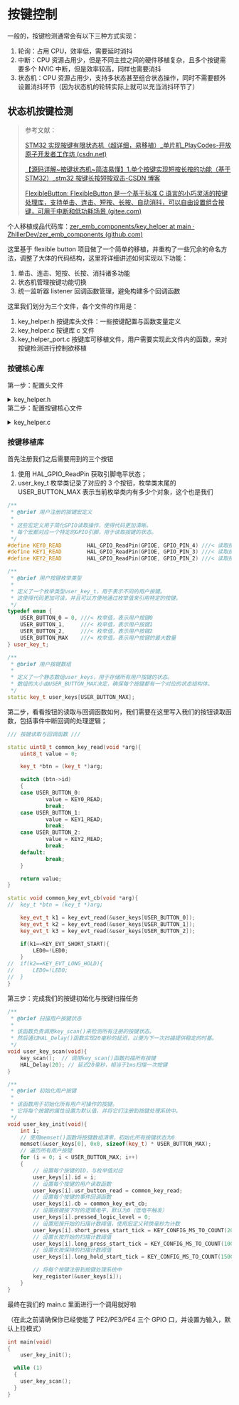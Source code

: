 # 按键控制

一般的，按键检测通常会有以下三种方式实现：

1. 轮询：占用 CPU，效率低，需要延时消抖
2. 中断：CPU 资源占用少，但是不同主控之间的硬件移植复杂，且多个按键需要多个 NVIC 中断，但是效率较高，同样也需要消抖
3. 状态机：CPU 资源占用少，支持多状态甚至组合状态操作，同时不需要额外设置消抖环节（因为状态机的轮转实际上就可以充当消抖环节了）

## 状态机按键检测

> 参考文献：
>
> [STM32 实现按键有限状态机（超详细，易移植）\_单片机\_PlayCodes-开放原子开发者工作坊 (csdn.net)](https://openatomworkshop.csdn.net/664ee3efb12a9d168eb70cd2.html?dp_token=eyJ0eXAiOiJKV1QiLCJhbGciOiJIUzI1NiJ9.eyJpZCI6NjkyMzMzLCJleHAiOjE3MjY3MjM1NTEsImlhdCI6MTcyNjExODc1MSwidXNlcm5hbWUiOiJkZWxldGVfeW91In0.VGM6EPGF3emXjGasx15HYGLZ2_oO23mlY7UbSOj051I&spm=1001.2101.3001.6661.1&utm_medium=distribute.pc_relevant_t0.none-task-blog-2%7Edefault%7Ebaidujs_utm_term%7Eactivity-1-119787933-blog-132571731.235%5Ev43%5Epc_blog_bottom_relevance_base3&depth_1-utm_source=distribute.pc_relevant_t0.none-task-blog-2%7Edefault%7Ebaidujs_utm_term%7Eactivity-1-119787933-blog-132571731.235%5Ev43%5Epc_blog_bottom_relevance_base3&utm_relevant_index=1)
>
> [【源码详解~按键状态机~简洁易懂】1.单个按键实现短按长按的功能（基于 STM32）\_stm32 按键长按短按双击-CSDN 博客](https://blog.csdn.net/qq_44078824/article/details/123753825)
>
> [FlexibleButton: FlexibleButton 是一个基于标准 C 语言的小巧灵活的按键处理库，支持单击、连击、短按、长按、自动消抖，可以自由设置组合按键，可用于中断和低功耗场景 (gitee.com)](https://gitee.com/RT-Thread-Mirror/FlexibleButton)

个人移植成品代码库：[zer_emb_components/key_helper at main · ZhillerDev/zer_emb_components (github.com)](https://github.com/ZhillerDev/zer_emb_components/tree/main/key_helper)

这里基于 flexible button 项目做了一个简单的移植，并重构了一些冗余的命名方法，调整了大体的代码结构，这里将详细讲述如何实现以下功能：

1. 单击、连击、短按、长按、消抖诸多功能
2. 状态机管理按键功能切换
3. 统一监听器 listener 回调函数管理，避免构建多个回调函数

这里我们划分为三个文件，各个文件的作用是：

1. key_helper.h 按键库头文件：一些按键配置与函数变量定义
2. key_helper.c 按键库 c 文件
3. key_helper_port.c 按键库可移植文件，用户需要实现此文件内的函数，来对按键检测进行控制欲移植

### 按键核心库

第一步：配置头文件

<details class="lake-collapse"><summary id="ua152be03"><span class="ne-text">key_helper.h</span></summary><h3 id="if05P"><span class="ne-text">主配置项</span></h3><p id="u518c3cba" class="ne-p"><span class="ne-text">为避免再创建一个配置头文件的麻烦，这里直接把配置项写在可核心库头文件里面；</span></p><p id="u2cdaf296" class="ne-p"><code class="ne-code"><span class="ne-text">KEY_CONFIG_MS_TO_COUNT(ms) (ms/20)</span></code><span class="ne-text"> 指的是将输入的毫秒值转换为计数值，可能你不太理解，我这边给你说一下他的工作原理吧：</span></p><ol class="ne-ol"><li id="u56145f6b" data-lake-index-type="0"><span class="ne-text">因为该按键检测框架使用的是查询模式，也就是说需要在主循环内每20ms扫描一下按键，判断是否有新的按键触发了，并且执行相对应的事件</span></li><li id="u86986392" data-lake-index-type="0"><span class="ne-text">那么每次调用一次按键扫描，都会令按键结构体key_t内的scan_cnt++，所以说我们需要使用这个宏，把ms转换为计数值，这样才可以让代码正常运行</span></li></ol><pre data-language="cpp" id="duk3P" class="ne-codeblock language-cpp"><code>#include &quot;stdint.h&quot;
#include &quot;stdlib.h&quot;
#include &quot;stdio.h&quot;
#include &quot;string.h&quot;

/// 按键配置 ///

#define KEY_CONFIG_MS_TO_COUNT(ms) (ms/20) // 将毫秒值转换为计算的数值

#define KEY_CONFIG_MAX_BTNS 32 // 最大可追踪的按钮数量不可以超过 32 个

#define KEY_CONFIG_MAX_MULTIPLE_CLICKS_INTERVAL (KEY_CONFIG_MS_TO_COUNT(200))// 多次点击的时间间隔，ms 单位</code></pre><p id="ubcf5fdb9" class="ne-p"><br></p><h3 id="IKWPy"><span class="ne-text">按键事件枚举</span></h3><p id="ua8884eef" class="ne-p"><span class="ne-text">众所周知，一个完整的状态机会包括：状态、事件、条件，三大部分；</span></p><p id="u006d6c07" class="ne-p"><code class="ne-code"><span class="ne-text">key_evt_t</span></code><span class="ne-text"> 枚举类定义了所有可以被触发的按键事件，那么一般情况开发中只会使用到以下几种状态：</span></p><ol class="ne-ol"><li id="u681e9147" data-lake-index-type="0"><span class="ne-text">KEY_EVT_DOUBLE_CLICK：双击事件</span></li><li id="uab295e00" data-lake-index-type="0"><span class="ne-text">KEY_EVT_SHORT_START：单击事件（这里实际上是检测按键开始按下后的一个短延迟时间，一般直接使用此状态来表示单击事件）</span></li><li id="u5d2c8412" data-lake-index-type="0"><span class="ne-text">KEY_EVT_LONG_START：长按事件</span></li><li id="u983ee809" data-lake-index-type="0"><span class="ne-text">KEY_EVT_LONG_HOLD：持续按住不撒手事件</span></li></ol><div class="ne-quote"><p id="uaf35d088" class="ne-p"><span class="ne-text">一般不会使用诸如 KEY_EVT_LONG_UP 这样的按键弹起检测事件，因为我们总是会需要用户点击后立刻触发反应，而不是用户撒手后才触发回调函数</span></p></div><pre data-language="cpp" id="CXe1W" class="ne-codeblock language-cpp"><code>// 这个宏定义是为了确保在整个项目中 NULL 具有一致的定义。
// 如果 NULL 还没有被定义，那么这里将其定义为 0。
#ifndef NULL
#define NULL 0
#endif

// 定义了一个函数指针类型 key*resp_cb，该类型的函数接受一个 void 指针作为参数，并且没有返回值。
// 这个类型通常用于回调函数，允许用户定义一个函数来响应特定的事件。
typedef void (\_key_resp_cb)(void*);

// 定义了一个枚举类型 key*evt_t，用于表示不同的按键事件。
// 每个枚举值代表一个特定的按键动作或状态，这些状态可以被用来触发相应的事件处理函数。
typedef enum {
KEY_EVT_DOWN = 0, // 按键被按下的事件
KEY_EVT_CLICK, // 按键单击事件，通常在按键被快速按下然后释放时触发
KEY_EVT_DOUBLE_CLICK, // 按键双击事件，通常在用户快速连续点击两次时触发
KEY_EVT_REPEAT_CLICK, // 按键重复点击事件，当用户持续快速点击同一个按键时触发
KEY_EVT_SHORT_START, // 短按开始事件，当按键按下达到预设的短按时长阈值时触发
KEY_EVT_SHORT_UP, // 短按释放事件，当短按结束后按键被释放时触发
KEY_EVT_LONG_START, // 长按开始事件，当按键按下达到预设的长按时长阈值时触发
KEY_EVT_LONG_UP, // 长按释放事件，当长按结束后按键被释放时触发
KEY_EVT_LONG_HOLD, // 长按保持事件，当按键持续被按下超过长按开始事件后一段时间时触发
KEY_EVT_LONG_HOLD_UP, // 长按保持释放事件，当长按按键被释放时触发
KEY_EVT_MAX, // 按键事件的最大值，用于迭代或数组大小定义
KEY_EVT_NONE, // 无按键事件，用于初始化或表示按键没有事件发生
} key_evt_t;</code></pre><p id="u8f082785" class="ne-p"><br></p><h3 id="ncSdB"><span class="ne-text">按键结构体</span></h3><div class="ne-quote"><p id="u3e9f08bc" class="ne-p"><span class="ne-text">很关键，所有的按键都从这里被初始化</span></p><p id="ua68761df" class="ne-p"><span class="ne-text">只要你细心看懂下面的所有解释，你基本就能理解 70%的按键库内容了</span></p></div><p id="u2ddde373" class="ne-p"><span class="ne-text">下面将针对该按键结构体的定义分析几个重难关键点：</span></p><ol class="ne-ol"><li id="u8337f6b3" data-lake-index-type="0"><code class="ne-code"><span class="ne-text">struct \_key_t* next;</span></code><span class="ne-text"> 将按键定义为一个链表，通过遍历该按键链表，实现至高 32 个按键的状态检测；</span></li><li id="u8f6460ae" data-lake-index-type="0"><code class="ne-code"><span class="ne-text">uint8_t (*usr_button_read)(void *)</span></code><span class="ne-text"> 获取按键电平状态的函数，因为每个 MCU 的架构不一样，提供的代码库函数也不一样，但是我们需要在该函数内统一返回指定 GPIO 口的电平状态（比如 STM32 HAL 库就使用 HAL*GPIO_ReadPin 读取引脚电平状态）</span></li><li id="uf8dd8e47" data-lake-index-type="0"><code class="ne-code"><span class="ne-text">key_resp_cb cb</span></code><span class="ne-text"> 当按键事件变化的时候就会调用这个函数</span></li><li id="u87eb9e91" data-lake-index-type="0"><code class="ne-code"><span class="ne-text">scan_cnt</span></code><span class="ne-text"> 扫描计数器，每次调用一次按键扫描函数时，就会令其自增 1，表示一次扫描</span></li><li id="u0063aa49" data-lake-index-type="0"><code class="ne-code"><span class="ne-text">click_cnt</span></code><span class="ne-text"> 点按计数器，默认为 0，如果变成了 1 及以上，就表示这是连点！！！</span></li><li id="u31e1b4f7" data-lake-index-type="0"><code class="ne-code"><span class="ne-text">max_multiple_clicks_interval</span></code><span class="ne-text"> 连点的触发间隔时间</span></li><li id="ud9a274bf" data-lake-index-type="0"><code class="ne-code"><span class="ne-text">pressed_logic_level</span></code><span class="ne-text"> 该按键按下状态的电平是什么？（假设你的单片机按键是默认上拉的，低电平触发，那么这里就写 0，因为按下状态的电平是低电平！！！）</span></li></ol><pre data-language="cpp" id="j40LC" class="ne-codeblock language-cpp"><code>// 定义了一个结构体类型\_key_t，用于表示按键的状态和行为。
typedef struct \_key_t
{
// 指向下一个按键结构体的指针，用于构建按键链表。
struct \_key_t* next;

    // 用户定义的函数指针，用于读取按键的状态（按下或未按下）。
    uint8_t  (*usr_button_read)(void *);

    // 按键事件回调函数，当按键状态发生变化时调用。
    key_resp_cb  cb;

    // 扫描计数器，用于去抖动和检测按键事件。
    uint16_t scan_cnt;

    // 点击计数器，用于检测多次点击事件。
    uint16_t click_cnt;

    // 多次点击事件的最大间隔时间（毫秒）。
    uint16_t max_multiple_clicks_interval;

    // 去抖动计数器，用于消除按键的抖动。
    uint16_t debounce_tick;

    // 短按开始的阈值（毫秒），按键按下达到这个时间后视为短按开始。
    uint16_t short_press_start_tick;

    // 长按开始的阈值（毫秒），按键按下达到这个时间后视为长按开始。
    uint16_t long_press_start_tick;

    // 长按保持的阈值（毫秒），按键持续按下达到这个时间后视为长按保持。
    uint16_t long_hold_start_tick;

    // 按键的唯一标识符。
    uint8_t id;

    // 表示按键按下时的逻辑电平，0或1。
    uint8_t pressed_logic_level : 1;

    // 当前的按键事件类型，如单击、双击等。
    uint8_t event               : 4;

    // 当前的按键状态，如默认、按下、长按等。
    uint8_t status              : 3;

} key_t;</code></pre><p id="u68724e22" class="ne-p"><br></p><p id="u3d82f0c4" class="ne-p"><span class="ne-text">这里还定义了一个叫做 </span><code class="ne-code"><span class="ne-text">EVENT_SET_AND_EXEC_CB</span></code><span class="ne-text"> 的宏函数，他接受一个 btn 指针和一个 evt 事件；它对应的作用是：</span></p><ol class="ne-ol"><li id="uce5e7752" data-lake-index-type="0"><span class="ne-text">他被调用的地方是：按键一轮扫描后，针对扫描结果进行处理</span></li><li id="ue5c24d0f" data-lake-index-type="0"><span class="ne-text">当调用此函数时，表示该按键对象的事件类型已经被更新，此时立即触发按键事件更新回调函数 cb，来处理事件变更的相关业务代码</span></li></ol><pre data-language="cpp" id="WPOTn" class="ne-codeblock language-cpp"><code>#define EVENT_SET_AND_EXEC_CB(btn, evt) \
 do \
 { \
 btn-&gt;event = evt; \
 if(btn-&gt;cb) \
 btn-&gt;cb((key_t\*)btn); \
 } while(0)</code></pre><p id="u35f93baa" class="ne-p"><br></p><h3 id="mPN7U"><span class="ne-text">函数声明</span></h3><p id="u5143d00a" class="ne-p"><span class="ne-text">声明之后要调用的函数，并且声明两个 main.c 内调用的函数</span></p><pre data-language="cpp" id="CXYOf" class="ne-codeblock language-cpp"><code>#ifdef \_\_cplusplus
extern &quot;C&quot; {
#endif

// 按键注册于事件挂载相关
int32*t key_register(key_t \_button);
key_evt_t key_evt_read(key_t* button);
uint8_t key_scan(void);

// main.c 内调用的初始化与 loop 循环函数
void user_key_init(void);
void user_key_scan(void);

#ifdef \_\_cplusplus
}
#endif </code></pre></details>
第二步：配置按键核心文件

<details class="lake-collapse"><summary id="uf86f2cad"><span class="ne-text">key_helper.c</span></summary><h3 id="XSwFf"><span class="ne-text">预定义</span></h3><p id="u12ed833e" class="ne-p"><span class="ne-text">这里定义了后续会使用到的所有变量啥的；</span></p><p id="u402fd92f" class="ne-p"><span class="ne-text">我们可以注意到</span><code class="ne-code"><span class="ne-text">g_logic_level</span></code><span class="ne-text">是存储按键逻辑电平状态的，并且该变量类型为uint32_t，也就是说他只有32位，只能最高记录32个按钮的状态（肯定够了，上帝都用不了这么多按钮）</span></p><p id="ua936128e" class="ne-p"><span class="ne-text">同理，</span><code class="ne-code"><span class="ne-text">g_btn_status_reg</span></code><span class="ne-text">存储按钮的状态，同样也是32bit的</span></p><pre data-language="cpp" id="x8cxw" class="ne-codeblock language-cpp"><code>/**
 * BTN_IS_PRESSED
 * 
 * 宏定义，用于检查指定按钮是否被按下。
 * 通过位运算检查全局状态寄存器中相应位的状态。
 * 
 * 参数：
 * i - 按钮索引
 * 
 * 返回值：
 * 1 - 表示按钮被按下
 * 0 - 表示按钮没有被按下
*/
#define BTN_IS_PRESSED(i) (g_btn_status_reg &amp; (1 &lt;&lt; i))

/\*\*

- 枚举类型 KEY_STATUS，用于表示按键的不同状态。
  \*/
  enum KEY_STATUS
  {
  KEY_STATUS_DEFAULT = 0, // 默认状态，按键未被按下
  KEY_STATUS_DOWN = 1, // 按键被按下的状态
  KEY_STATUS_MULTIPLE_CLICK = 2 // 多次点击状态，用于处理连续点击事件
  };

/\*\*

- 定义按键类型为无符号 32 位整数。
- 用于存储按键的状态和逻辑电平。
  \*/
  typedef uint32_t btn_type_t;

/\*\*

- 定义一个指向\_key_t 结构体的静态指针，用于指向按键链表的头部。
- 这个链表用于管理所有的按键。
  */
  static key_t *btn_head = NULL;

/\*\*

- 定义一个 btn_type_t 类型的全局变量，用于存储按键的逻辑电平。
- 每个按键的逻辑电平存储在一位中，这样可以支持多个按键。
  \*/
  btn_type_t g_logic_level = (btn_type_t)0;

/\*\*

- 定义一个 btn_type_t 类型的全局变量，用于存储按键的当前状态。
- 每个按键的状态存储在一位中，这样可以支持多个按键。
  \*/
  btn_type_t g_btn_status_reg = (btn_type_t)0;

/\*\*

- 定义一个静态的无符号 8 位整数，用于记录注册的按键数量。
- 这个变量用于跟踪系统中按键的数量，以确保不超过最大按键数量。
  \*/
  static uint8_t button_cnt = 0;</code></pre><p id="u920dced6" class="ne-p"><br></p><h3 id="KXHKd"><span class="ne-text">按键注册</span></h3><p id="ua38ba754" class="ne-p"><span class="ne-text">注册一个按键主要分为以下几个步骤：</span></p><ol class="ne-ol"><li id="ufe02125d" data-lake-index-type="0"><span class="ne-text">判断注册的按钮数量是否超出了最大值</span></li><li id="u17ec5eb4" data-lake-index-type="0"><span class="ne-text">将按钮注册到链表头部</span></li><li id="u0166a229" data-lake-index-type="0"><span class="ne-text">初始化按钮的状态</span></li><li id="u1e6f1aa3" data-lake-index-type="0"><span class="ne-text">更新 g_logic_level 变量内指定位的按键电平</span></li><li id="ufcf798aa" data-lake-index-type="0"><span class="ne-text">自增 button_cnt，表示注册了新的按钮</span></li></ol><pre data-language="cpp" id="VOi4x" class="ne-codeblock language-cpp"><code>/\*\*
- @brief 注册一个用户按键
-
- 该函数用于将用户定义的按键添加到按键管理系统中。
- 它将按键实例添加到一个链表中，并设置按键的初始状态。
-
- @param button: 指向按键结构体实例的指针
- @return 返回已注册的按键数量，或者在出错时返回 -1
  */
  int32_t key_register(key_t *button)
  {
  key_t \*curr = btn_head;

      // 检查传入的按钮指针是否为空，或者是否超出了最大按键数量
      if (!button || (button_cnt &gt;= sizeof(btn_type_t) * 8))
      {
          return -1;
      }

      // 遍历链表，检查是否已经注册了相同的按钮实例
      while (curr)
      {
          if (curr == button)
          {
              return -1;  // 如果按钮已经存在，则返回错误
          }
          curr = curr-&gt;next;
      }

      // 将新按钮添加到链表的头部
      button-&gt;next = btn_head;
      // 设置按钮的初始状态
      button-&gt;status = KEY_STATUS_DEFAULT;
      button-&gt;event = KEY_EVT_NONE;
      button-&gt;scan_cnt = 0;
      button-&gt;click_cnt = 0;
      // 设置最大多次点击间隔
      button-&gt;max_multiple_clicks_interval = KEY_CONFIG_MAX_MULTIPLE_CLICKS_INTERVAL;
      btn_head = button;

      // 更新逻辑电平寄存器，将新注册的按钮的逻辑电平设置到适当的位
      g_logic_level |= (button-&gt;pressed_logic_level &lt;&lt; button_cnt);
      // 增加已注册按键的数量
      button_cnt ++;

      // 返回当前注册的按键数量
      return button_cnt;

  }</code></pre><p id="u30137c5b" class="ne-p"><br></p><h3 id="pO0fz"><span class="ne-text">按键读取</span></h3><p id="u6e2d691c" class="ne-p"><span class="ne-text">这一块非常类似于 Linux 的 select 操作；</span></p><ol class="ne-ol"><li id="u5cec58c0" data-lake-index-type="0"><span class="ne-text">首先创建 32bit 的变量 raw_data，均初始化为 0</span></li><li id="uf3b97f60" data-lake-index-type="0"><span class="ne-text">从链表头部开始遍历所有按键，调用按键对象的 usr_button_read 函数来获取当前按键的电平状态，并吧电平状态写入 raw_data 对应位上</span></li><li id="u716aa630" data-lake-index-type="0"><span class="ne-text">最后对 raw_data 取反后和 g_logic_level 异或，该过程的目的是让状态不一致的标志位发生改变，状态一致的标志位就直接保持不变就好</span></li></ol><pre data-language="cpp" id="lRExG" class="ne-codeblock language-cpp"><code>/\*\*

- @brief 读取所有注册按键的状态
-
- 该函数遍历所有已注册的按键，调用每个按键的用户定义读取函数，
- 并将读取到的状态存储在全局状态寄存器中。
  _/
  static void key_read(void)
  {
  uint8_t i;
  key_t_ target;

      // 初始化一个变量来存储所有按键的原始数据，开始时所有位都为0。
      btn_type_t raw_data = 0;

      // 从链表的头部开始遍历所有注册的按键。
      for (target = btn_head, i = button_cnt - 1;
          (target != NULL) &amp;&amp; (target-&gt;usr_button_read != NULL);
          target = target-&gt;next, i--)
      {
          // 调用每个按键的读取函数，并将结果左移相应的位数后，
          // 通过按位或操作合并到raw_data中。
          // 这样保证了先注册的按键其值位于raw_data的低位。
          raw_data = raw_data | ((target-&gt;usr_button_read)(target) &lt;&lt; i);
      }

      // 更新全局按钮状态寄存器g_btn_status_reg。
      // 取反raw_data是因为我们通常认为0表示按下，1表示未按。
      // 然后与g_logic_level进行异或操作，得到最终的按键状态。
      g_btn_status_reg = (~raw_data) ^ g_logic_level;

  }</code></pre><p id="u0c0b1711" class="ne-p"><br></p><h3 id="ERLRl"><span class="ne-text">按键扫描处理</span></h3><p id="ua1430604" class="ne-p"><span class="ne-text">首先看这两个基本的代码，分别是读取当前按键的事件，另一个是按键扫描函数；</span></p><p id="u3b04a068" class="ne-p"><span class="ne-text">key_scan 按键扫描函数又包含了两个子函数</span></p><ol class="ne-ol"><li id="ud299ff7c" data-lake-index-type="0"><span class="ne-text">key_read() 即读取按键状态，并把按键状态记录到变量 g_btn_status_reg 对应位上</span></li><li id="ubeb897a7" data-lake-index-type="0"><span class="ne-text">key_process() 按键处理函数，根据按键当前数值判断他应该跳转到那种事件上，并执行对应的事件回调函数</span></li></ol><pre data-language="cpp" id="AX3eq" class="ne-codeblock language-cpp"><code>key_evt_t key_evt_read(key_t\* button)
  {
  return (key_evt_t)(button-&gt;event);
  }

uint8_t key_scan(void)
{
key_read();
return key_process();
}</code></pre><p id="u870b8652" class="ne-p"><span class="ne-text">按键扫描处理函数，这里用到了全篇最关键的状态机</span></p><p id="u7cdbb922" class="ne-p"><span class="ne-text">使用状态机的流程如下</span></p><ol class="ne-ol"><li id="u555688ef" data-lake-index-type="0"><span class="ne-text">判断当前按钮状态，它是按下 DOWN 还是空闲 DEFAULT，还是处于连点状态 RELEASE（KEY_STATUS_MULTIPLE_CLICK）</span></li><li id="u47203fa1" data-lake-index-type="0"><span class="ne-text">根据当前条件判断按钮触发时长，从而切换到对应的按钮事件</span></li><li id="u4c53c64e" data-lake-index-type="0"><span class="ne-text">更新对应按钮的按钮事件，然后立即调用事件监听回调函数处理掉该事件</span></li></ol><pre data-language="cpp" id="zMM99" class="ne-codeblock language-cpp"><code>/\*\*

- @brief 处理所有注册按键的状态变化
-
- 该函数遍历所有已注册的按键，根据每个按键的当前状态和扫描计数器，
- 来更新按键的状态，并在适当的时候触发事件。
-
- @return 返回当前活跃（状态非默认）的按键数量
  _/
  static uint8_t key_process(void)
  {
  uint8_t i;
  uint8_t active_btn_cnt = 0; // 用于计数当前活跃的按键数量
  key_t_ target;

      // 遍历所有注册的按键
      for (target = btn_head, i = button_cnt - 1; target != NULL; target = target-&gt;next, i--)
      {
          // 如果按键状态不是默认状态，则增加扫描计数器
          if (target-&gt;status &gt; KEY_STATUS_DEFAULT)
          {
              target-&gt;scan_cnt++;
              // 检查扫描计数器是否溢出，如果是，则重置为长按开始的计数值
              if (target-&gt;scan_cnt &gt;= ((1 &lt;&lt; (sizeof(target-&gt;scan_cnt) * 8)) - 1))
              {
                  target-&gt;scan_cnt = target-&gt;long_hold_start_tick;
              }
          }

          // 根据按键的当前状态执行不同的操作
          switch (target-&gt;status)
          {
          case KEY_STATUS_DEFAULT: // 默认状态，按键未被按下
              // 如果检测到按键被按下，则重置扫描和点击计数器，设置状态为按下
              if (BTN_IS_PRESSED(i))
              {
                  target-&gt;scan_cnt = 0;
                  target-&gt;click_cnt = 0;
                  EVENT_SET_AND_EXEC_CB(target, KEY_STATUS_DOWN);
                  target-&gt;status = KEY_STATUS_DOWN;
              }
              else
              {
                  target-&gt;event = KEY_EVT_NONE;
              }
              break;

          case KEY_STATUS_DOWN: // 按键被按下状态
              // 如果按键仍然被按下
              if (BTN_IS_PRESSED(i))
              {
                  // 处理多次点击事件
                  if (target-&gt;click_cnt &gt; 0)
                  {
                      if (target-&gt;scan_cnt &gt; target-&gt;max_multiple_clicks_interval)
                      {
                          EVENT_SET_AND_EXEC_CB(target, target-&gt;click_cnt &lt; KEY_EVT_REPEAT_CLICK ? target-&gt;click_cnt : KEY_EVT_REPEAT_CLICK);
                          target-&gt;status = KEY_STATUS_DOWN;
                          target-&gt;scan_cnt = 0;
                          target-&gt;click_cnt = 0;
                      }
                  }
                  // 处理长按事件
                  else if (target-&gt;scan_cnt &gt;= target-&gt;long_hold_start_tick)
                  {
                      if (target-&gt;event != KEY_EVT_LONG_HOLD)
                      {
                          EVENT_SET_AND_EXEC_CB(target, KEY_EVT_LONG_HOLD);
                      }
                  }
                  // 处理长按开始事件
                  else if (target-&gt;scan_cnt &gt;= target-&gt;long_press_start_tick)
                  {
                      if (target-&gt;event != KEY_EVT_LONG_START)
                      {
                          EVENT_SET_AND_EXEC_CB(target, KEY_EVT_LONG_START);
                      }
                  }
                  // 处理短按开始事件
                  else if (target-&gt;scan_cnt &gt;= target-&gt;short_press_start_tick)
                  {
                      if (target-&gt;event != KEY_EVT_SHORT_START)
                      {
                          EVENT_SET_AND_EXEC_CB(target, KEY_EVT_SHORT_START);
                      }
                  }
              }
              // 如果按键被释放
              else
              {
                  // 根据扫描计数器的值触发不同的释放事件，并重置状态
                  if (target-&gt;scan_cnt &gt;= target-&gt;long_hold_start_tick)
                  {
                      EVENT_SET_AND_EXEC_CB(target, KEY_EVT_LONG_HOLD_UP);
                      target-&gt;status = KEY_STATUS_DEFAULT;
                  }
                  else if (target-&gt;scan_cnt &gt;= target-&gt;long_press_start_tick)
                  {
                      EVENT_SET_AND_EXEC_CB(target, KEY_EVT_LONG_UP);
                      target-&gt;status = KEY_STATUS_DEFAULT;
                  }
                  else if (target-&gt;scan_cnt &gt;= target-&gt;short_press_start_tick)
                  {
                      EVENT_SET_AND_EXEC_CB(target, KEY_EVT_SHORT_UP);
                      target-&gt;status = KEY_STATUS_DEFAULT;
                  }
                  else
                  {
                      target-&gt;status = KEY_STATUS_MULTIPLE_CLICK;
                      target-&gt;click_cnt++;
                  }
              }
              break;

          case KEY_STATUS_MULTIPLE_CLICK: // 多次点击状态
              // 如果按键仍然被按下，切换回按下状态
              if (BTN_IS_PRESSED(i))
              {
                  target-&gt;status = KEY_STATUS_DOWN;
              }
              else
              {
                  // 如果超过了最大多次点击间隔，触发点击事件，并重置状态
                  if (target-&gt;scan_cnt &gt; target-&gt;max_multiple_clicks_interval)
                  {
                      EVENT_SET_AND_EXEC_CB(target, target-&gt;click_cnt &lt; KEY_EVT_REPEAT_CLICK ? target-&gt;click_cnt : KEY_EVT_REPEAT_CLICK);
                      target-&gt;status = KEY_STATUS_DEFAULT;
                  }
              }
              break;
          }

          // 如果按键状态不是默认状态，增加活跃按键计数
          if (target-&gt;status &gt; KEY_STATUS_DEFAULT)
          {
              active_btn_cnt++;
          }
      }

      // 返回当前活跃的按键数量
      return active_btn_cnt;

  }</code></pre></details>

### 按键移植库

首先注册我们之后需要用到的三个按钮

1. 使用 HAL_GPIO_ReadPin 获取引脚电平状态；
2. user_key_t 枚举类记录了对应的 3 个按钮，枚举类末尾的 USER_BUTTON_MAX 表示当前枚举类内有多少个对象，这个也是我们

```cpp
/**
 * @brief 用户注册的按键宏定义
 *
 * 这些宏定义用于简化GPIO读取操作，使得代码更加清晰。
 * 每个宏都对应一个特定的GPIO引脚，用于读取按键的状态。
 */
#define KEY0_READ        HAL_GPIO_ReadPin(GPIOE, GPIO_PIN_4) ///< 读取按键0的状态
#define KEY1_READ        HAL_GPIO_ReadPin(GPIOE, GPIO_PIN_3) ///< 读取按键1的状态
#define KEY2_READ        HAL_GPIO_ReadPin(GPIOE, GPIO_PIN_2) ///< 读取按键2的状态

/**
 * @brief 用户按键枚举类型
 *
 * 定义了一个枚举类型user_key_t，用于表示不同的用户按键。
 * 这使得代码更加可读，并且可以方便地通过枚举值来引用特定的按键。
 */
typedef enum {
	USER_BUTTON_0 = 0, ///< 枚举值，表示用户按键0
	USER_BUTTON_1,     ///< 枚举值，表示用户按键1
	USER_BUTTON_2,     ///< 枚举值，表示用户按键2
	USER_BUTTON_MAX    ///< 枚举值，表示用户按键的最大数量
} user_key_t;

/**
 * @brief 用户按键数组
 *
 * 定义了一个静态数组user_keys，用于存储所有用户按键的状态。
 * 数组的大小由USER_BUTTON_MAX决定，确保每个按键都有一个对应的状态结构体。
 */
static key_t user_keys[USER_BUTTON_MAX];
```

第二步，看看按钮的读取与回调函数如何，我们需要在这里写入我们的按钮读取函数，包括事件中断回调的处理逻辑；

```cpp
/// 按键读取与回调函数 ///

static uint8_t common_key_read(void *arg){
	uint8_t value = 0;

	key_t *btn = (key_t *)arg;

	switch (btn->id)
	{
	case USER_BUTTON_0:
			value = KEY0_READ;
			break;
	case USER_BUTTON_1:
			value = KEY1_READ;
			break;
	case USER_BUTTON_2:
			value = KEY2_READ;
			break;
	default:
			break;
	}

	return value;
}

static void common_key_evt_cb(void *arg){
//	key_t *btn = (key_t *)arg;

	key_evt_t k1 = key_evt_read(&user_keys[USER_BUTTON_0]);
	key_evt_t k2 = key_evt_read(&user_keys[USER_BUTTON_1]);
	key_evt_t k3 = key_evt_read(&user_keys[USER_BUTTON_2]);

	if(k1==KEY_EVT_SHORT_START){
		LED0=!LED0;
	}
//	if(k2==KEY_EVT_LONG_HOLD){
//		LED0=!LED0;
//	}
}
```

第三步：完成我们的按键初始化与按键扫描任务

```cpp
/**
 * @brief 扫描用户按键状态
 *
 * 该函数负责调用key_scan()来检测所有注册的按键状态。
 * 然后通过HAL_Delay()函数实现20毫秒的延迟，以便为下一次扫描提供稳定的时基。
 */
void user_key_scan(void){
    key_scan();  // 调用key_scan()函数扫描所有按键
    HAL_Delay(20); // 延迟20毫秒，相当于1ms扫描一次按键
}

/**
 * @brief 初始化用户按键
 *
 * 该函数用于初始化所有用户可操作的按键。
 * 它将每个按键的属性设置为默认值，并将它们注册到按键处理系统中。
 */
void user_key_init(void){
    int i;
    // 使用memset()函数将按键数组清零，初始化所有按键状态为0
    memset(&user_keys[0], 0x0, sizeof(key_t) * USER_BUTTON_MAX);
    // 遍历所有用户按键
    for (i = 0; i < USER_BUTTON_MAX; i++)
    {
        // 设置每个按键的ID，与枚举值对应
        user_keys[i].id = i;
        // 设置每个按键的用户读取函数
        user_keys[i].usr_button_read = common_key_read;
        // 设置每个按键的事件回调函数
        user_keys[i].cb = common_key_evt_cb;
        // 设置按键按下时的逻辑电平，默认为0（低电平触发）
        user_keys[i].pressed_logic_level = 0;
        // 设置短按开始的扫描计数阈值，使用宏定义转换毫秒为计数
        user_keys[i].short_press_start_tick = KEY_CONFIG_MS_TO_COUNT(200);
        // 设置长按开始的扫描计数阈值
        user_keys[i].long_press_start_tick = KEY_CONFIG_MS_TO_COUNT(1000);
        // 设置长按保持的扫描计数阈值
        user_keys[i].long_hold_start_tick = KEY_CONFIG_MS_TO_COUNT(1500);

        // 将每个按键注册到按键处理系统中
        key_register(&user_keys[i]);
    }
}
```

最终在我们的 main.c 里面进行一个调用就好啦

（在此之前请确保你已经使能了 PE2/PE3/PE4 三个 GPIO 口，并设置为输入，默认上拉模式）

```cpp
int main(void)
{
    user_key_init();

  while (1)
  {
	user_key_scan();
  }
}

```
